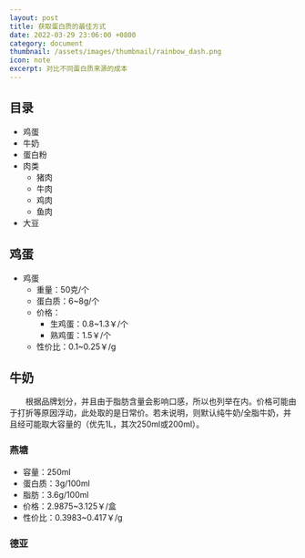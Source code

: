 ```yaml
---
layout: post
title: 获取蛋白质的最佳方式
date: 2022-03-29 23:06:00 +0800
category: document
thumbnail: /assets/images/thumbnail/rainbow_dash.png
icon: note
excerpt: 对比不同蛋白质来源的成本
---
```


<style>
p {
    text-indent: 2em;
}
</style>

## 目录

- 鸡蛋
- 牛奶
- 蛋白粉
- 肉类
  - 猪肉
  - 牛肉
  - 鸡肉
  - 鱼肉
- 大豆

## 鸡蛋

- 鸡蛋
  - 重量：50克/个
  - 蛋白质：6~8g/个
  - 价格：
    - 生鸡蛋：0.8~1.3￥/个
    - 熟鸡蛋：1.5￥/个
  - 性价比：0.1~0.25￥/g

## 牛奶

根据品牌划分，并且由于脂肪含量会影响口感，所以也列举在内。价格可能由于打折等原因浮动，此处取的是日常价。若未说明，则默认纯牛奶/全脂牛奶，并且经可能取大容量的（优先1L，其次250ml或200ml）。

### 燕塘

- 容量：250ml
- 蛋白质：3g/100ml
- 脂肪：3.6g/100ml
- 价格：2.9875~3.125￥/盒
- 性价比：0.3983~0.417￥/g

### 德亚

